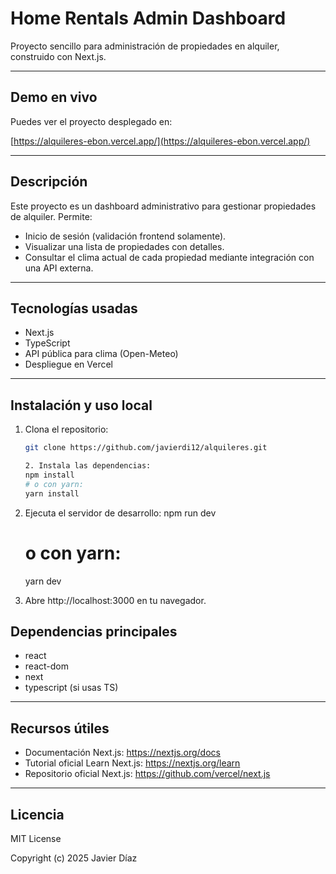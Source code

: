 # Home Rentals Admin Dashboard

Proyecto sencillo para administración de propiedades en alquiler, construido con Next.js.

---

## Demo en vivo

Puedes ver el proyecto desplegado en:

[https://alquileres-ebon.vercel.app/](https://alquileres-ebon.vercel.app/)

---

## Descripción

Este proyecto es un dashboard administrativo para gestionar propiedades de alquiler. Permite:

- Inicio de sesión (validación frontend solamente).
- Visualizar una lista de propiedades con detalles.
- Consultar el clima actual de cada propiedad mediante integración con una API externa.

---

## Tecnologías usadas

- Next.js 
- TypeScript
- API pública para clima (Open-Meteo)
- Despliegue en Vercel

---

## Instalación y uso local

1. Clona el repositorio:
   ```bash
   git clone https://github.com/javierdi12/alquileres.git

   2. Instala las dependencias:
   npm install
   # o con yarn:
   yarn install

3. Ejecuta el servidor de desarrollo:
   npm run dev
   # o con yarn:
   yarn dev

4. Abre http://localhost:3000 en tu navegador.

## Dependencias principales

- react
- react-dom
- next
- typescript (si usas TS)

---

## Recursos útiles

- Documentación Next.js: https://nextjs.org/docs
- Tutorial oficial Learn Next.js: https://nextjs.org/learn
- Repositorio oficial Next.js: https://github.com/vercel/next.js

---

   
## Licencia

MIT License

Copyright (c) 2025 Javier Díaz